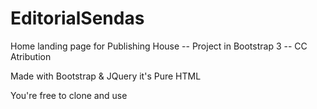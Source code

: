 # EditorialSendas
Home landing page for Publishing House -- Project in Bootstrap 3 -- CC Atribution

Made with Bootstrap & JQuery it's Pure HTML

You're free to clone and use
